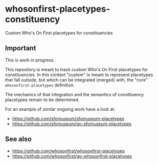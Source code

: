 # whosonfirst-placetypes-constituency

Custom Who's On First placetypes for constituencies

## Important

This is work in progress.

This repository is meant to track custom Who's On First placetypes for constituencies. In this context "custom" is meant to represent placetypes that fall outside, but which can be integrated (merged) with, the "core" `whosonfirst-placetypes` definition.

The mechanics of that integration and the semantics of constituency placetypes remain to be determined.

For an example of similar ongoing work have a look at:

* https://github.com/sfomuseum/sfomuseum-placetypes
* https://github.com/sfomuseum/go-sfomuseum-placetypes

## See also

* https://github.com/whosonfirst/whosonfirst-placetypes
* https://github.com/whosonfirst/go-whosonfirst-placetypes